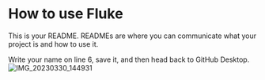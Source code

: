 # How to use Fluke

This is your README. READMEs are where you can communicate what your project is and how to use it.

Write your name on line 6, save it, and then head back to GitHub Desktop.
![IMG_20230330_144931](https://user-images.githubusercontent.com/129166651/228831120-7d8ee5af-5176-41be-a84d-7671153e9f01.jpg)

